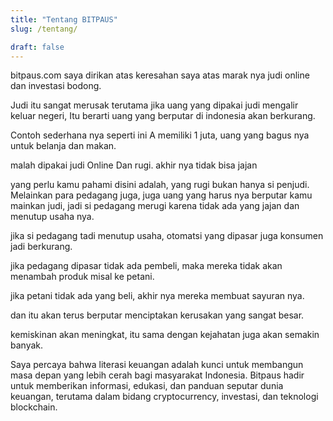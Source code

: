 ```yaml
---
title: "Tentang BITPAUS"
slug: /tentang/

draft: false
---
```


bitpaus.com saya dirikan atas keresahan saya atas marak nya judi online dan investasi bodong.

Judi itu sangat merusak terutama jika uang yang dipakai judi mengalir keluar negeri, Itu berarti uang yang berputar di indonesia akan berkurang.

Contoh sederhana nya seperti ini A memiliki 1 juta, uang yang bagus nya untuk belanja dan makan.

malah dipakai judi Online Dan rugi. akhir nya tidak bisa jajan

yang perlu kamu pahami disini adalah,  yang rugi bukan hanya si penjudi.
Melainkan para pedagang juga, juga uang yang harus nya berputar kamu mainkan judi, jadi si pedagang merugi karena tidak ada yang jajan dan menutup usaha nya.

jika si pedagang tadi menutup usaha, otomatsi yang dipasar juga konsumen jadi berkurang.

jika pedagang dipasar tidak ada pembeli, maka mereka tidak akan menambah produk misal ke petani.

jika petani tidak ada yang beli, akhir nya mereka membuat sayuran nya.

dan itu akan terus berputar menciptakan kerusakan yang sangat besar. 

kemiskinan akan meningkat, itu sama dengan kejahatan juga akan semakin banyak.

Saya percaya bahwa literasi keuangan adalah kunci untuk membangun masa depan yang lebih cerah bagi masyarakat Indonesia. Bitpaus hadir untuk memberikan informasi, edukasi, dan panduan seputar dunia keuangan, terutama dalam bidang cryptocurrency, investasi, dan teknologi blockchain.
